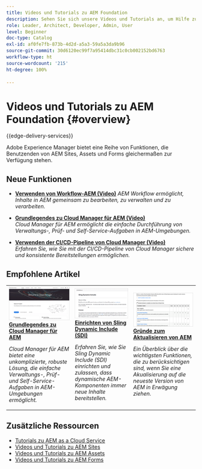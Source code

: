 ```yaml
---
title: Videos und Tutorials zu AEM Foundation
description: Sehen Sie sich unsere Videos und Tutorials an, um Hilfe zu Adobe Experience Manager Foundation zu erhalten.
role: Leader, Architect, Developer, Admin, User
level: Beginner
doc-type: Catalog
exl-id: af0fe7fb-873b-4d2d-a5a3-59a5a3da9b96
source-git-commit: 30d6120ec99f7a95414dbc31c0cb002152bd6763
workflow-type: ht
source-wordcount: '215'
ht-degree: 100%

---
```


# Videos und Tutorials zu AEM Foundation {#overview}

{{edge-delivery-services}}

Adobe Experience Manager bietet eine Reihe von Funktionen, die Benutzenden von AEM Sites, Assets und Forms gleichermaßen zur Verfügung stehen.

<div id="whats-new-section">

## Neue Funktionen

* **[Verwenden von Workflow-AEM (Video)](./workflow/use-workflow.md)**
  *AEM Workflow ermöglicht, Inhalte in AEM gemeinsam zu bearbeiten, zu verwalten und zu verarbeiten.*

* **[Grundlegendes zu Cloud Manager für AEM (Video)](./cloud-manager/understand-cloud-manager-for-aem.md)**\
  *Cloud Manager für AEM ermöglicht die einfache Durchführung von Verwaltungs-, Prüf- und Self-Service-Aufgaben in AEM-Umgebungen.*

* **[Verwenden der CI/CD-Pipeline von Cloud Manager (Video)](./cloud-manager/use-the-cicd-pipeline-in-cloud-manager-for-aem.md)**\
  *Erfahren Sie, wie Sie mit der CI/CD-Pipeline von Cloud Manager sichere und konsistente Bereitstellungen ermöglichen.*

</div>

<div id="recs-overview-body-1"></div>
<div id="recs-overview-body-2"></div>
<div id="recs-overview-body-3"></div>
<div id="recs-overview-body-4"></div>
<div id="recs-overview-body-5"></div>
<div id="recs-overview-body-6"></div>

<div id="staff-picks-section">

## Empfohlene Artikel

<table>
<tr>
  <td>
    <a href="./cloud-manager/understand-cloud-manager-for-aem.md">
    <img alt="Grundlegendes zu Cloud Manager für AEM" src="./cloud-manager/assets/understand-cloud-manager-for-aem/thumbnail.png" />
    </a>
    <div>
     <a href="./cloud-manager/understand-cloud-manager-for-aem.md">
    <strong>Grundlegendes zu Cloud Manager für AEM</strong>
    </a>
    </div>
    <p>
    <em>Cloud Manager für AEM bietet eine unkomplizierte, robuste Lösung, die einfache Verwaltungs-, Prüf- und Self-Service-Aufgaben in AEM-Umgebungen ermöglicht.</em>
    <p>
  </td>
   <td>
    <a href="./development/set-up-sling-dynamic-include.md">
    <img alt="Einrichten von Sling Dynamic Include (SDI)" src="./development/assets/set-up-sling-dynamic-include/thumbnail.png" />
    </a>
     <div>
     <a href="./development/set-up-sling-dynamic-include.md">
    <strong>Einrichten von Sling Dynamic Include (SDI)</strong>
    </a>
    </div>
    <p>
    <em>Erfahren Sie, wie Sie Sling Dynamic Include (SDI) einrichten und zulassen, dass dynamische AEM-Komponenten immer neue Inhalte bereitstellen.</em>
    <p>
  </td>
  <td>
    <a href="./administration/understand-reasons-to-upgrade.md">
    <img alt="Gründe zum Aktualisieren von AEM" src="./administration/assets/understand-reasons-to-upgrade/thumbnail.png" />
    </a>
    <div>
    <a href="./administration/understand-reasons-to-upgrade.md">
    <strong>Gründe zum Aktualisieren von AEM</strong>
    </a>
    </div>
    <p>
    <em>Ein Überblick über die wichtigsten Funktionen, die zu berücksichtigen sind, wenn Sie eine Akualisierung auf die neueste Version von AEM in Erwägung ziehen.</em>
    </p>
  </td>
</tr>
</table>

</div>

## Zusätzliche Ressourcen

* [Tutorials zu AEM as a Cloud Service](/help/cloud-service/overview.md)
* [Videos und Tutorials zu AEM Sites](/help/sites/overview.md)
* [Videos und Tutorials zu AEM Assets](/help/assets/overview.md)
* [Videos und Tutorials zu AEM Forms](/help/forms/overview.md)
